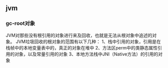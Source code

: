 ## jvm
### gc-root对象
JVM对那些没有根引用的对象进行来及回收，也就是无法从根对象中追述的对象。
JVM垃圾回收的根对象的范围有以下几种：
1、栈中引用的对象，引用是在栈帧中的本地变量表中的，真正的对象在堆中
2、方法区perm中的类静态属性引用的对象，以及常量引用的对象
3、本地方法栈中JNI（Native方法）的引用的对象